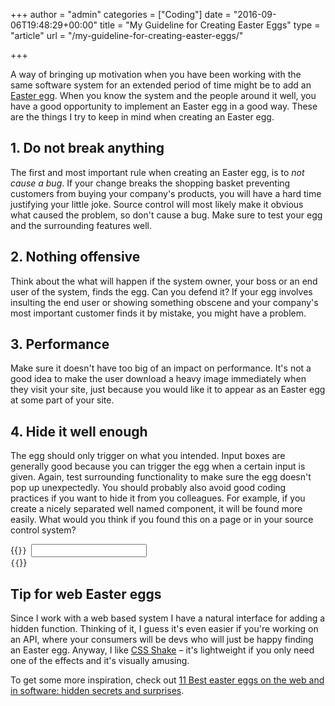 +++
author = "admin"
categories = ["Coding"]
date = "2016-09-06T19:48:29+00:00"
title = "My Guideline for Creating Easter Eggs"
type = "article"
url = "/my-guideline-for-creating-easter-eggs/"

+++

A way of bringing up motivation when you have been working with the same software system for an extended period of time might be to add an [Easter egg][1]. When you know the system and the people around it well, you have a good opportunity to implement an Easter egg in a good way. These are the things I try to keep in mind when creating an Easter egg.

## 1. Do not break anything

The first and most important rule when creating an Easter egg, is to _not cause a bug_. If your change breaks the shopping basket preventing customers from buying your company's products, you will have a hard time justifying your little joke. Source control will most likely make it obvious what caused the problem, so don't cause a bug. Make sure to test your egg and the surrounding features well.

## 2. Nothing offensive

Think about the what will happen if the system owner, your boss or an end user of the system, finds the egg. Can you defend it? If your egg involves insulting the end user or showing something obscene and your company's most important customer finds it by mistake, you might have a problem.

## 3. Performance

Make sure it doesn't have too big of an impact on performance. It's not a good idea to make the user download a heavy image immediately when they visit your site, just because you would like it to appear as an Easter egg at some part of your site.

## 4. Hide it well enough

The egg should only trigger on what you intended. Input boxes are generally good because you can trigger the egg when a certain input is given. Again, test surrounding functionality to make sure the egg doesn't pop up unexpectedly. You should probably also avoid good coding practices if you want to hide it from you colleagues. For example, if you create a nicely separated well named component, it will be found more easily. What would you think if you found this on a page or in your source control system?

{{<code html>}}
<input type="text" name="firstname" easter-egg />
{{</code>}}

## Tip for web Easter eggs

Since I work with a web based system I have a natural interface for adding a hidden function. Thinking of it, I guess it's even easier if you're working on an API, where your consumers will be devs who will just be happy finding an Easter egg. Anyway, I like [CSS Shake][2] – it's lightweight if you only need one of the effects and it's visually amusing.

To get some more inspiration, check out [11 Best easter eggs on the web and in software: hidden secrets and surprises][3].

 [1]: https://en.wikipedia.org/wiki/Easter_egg_(media)#In_computing
 [2]: http://csshake.surge.sh/
 [3]: http://www.pcadvisor.co.uk/feature/social-networks/11-best-easter-eggs-on-web-in-apps-3530683/